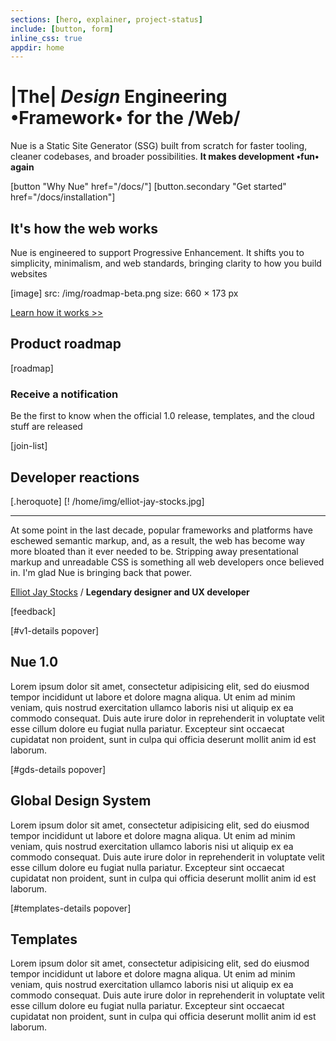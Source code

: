 ```yaml
---
sections: [hero, explainer, project-status]
include: [button, form]
inline_css: true
appdir: home
---
```



# |The| *Design* **Engineering** •Framework• for the /Web/
Nue is a Static Site Generator (SSG) built from scratch for faster tooling, cleaner codebases, and broader possibilities. **It makes development •fun• again**


[button "Why Nue" href="/docs/"]
[button.secondary "Get started" href="/docs/installation"]


## It's how the web works
Nue is engineered to support Progressive Enhancement. It shifts you to simplicity, minimalism, and web standards, bringing clarity to how you build websites


[image]
  src: /img/roadmap-beta.png
  size: 660 × 173 px

[Learn how it works >>](/docs/how-it-works.html)


## Product roadmap
[roadmap]


### Receive a notification
Be the first to know when the official 1.0 release, templates, and the cloud stuff are released

[join-list]



## Developer reactions

[.heroquote]
  [! /home/img/elliot-jay-stocks.jpg]

  ---
  At some point in the last decade, popular frameworks and platforms have eschewed semantic markup, and, as a result, the web has become way more bloated than it ever needed to be. Stripping away presentational markup and unreadable CSS is something all web developers once believed in. I'm glad Nue is bringing back that power.

  [Elliot Jay Stocks](//elliotjaystocks.com/) /
  **Legendary designer and UX developer**


[feedback]


[#v1-details popover]
  ## Nue 1.0
  Lorem ipsum dolor sit amet, consectetur adipisicing elit, sed do eiusmod tempor incididunt ut labore et dolore magna aliqua. Ut enim ad minim veniam, quis nostrud exercitation ullamco laboris nisi ut aliquip ex ea commodo consequat. Duis aute irure dolor in reprehenderit in voluptate velit esse cillum dolore eu fugiat nulla pariatur. Excepteur sint occaecat cupidatat non proident, sunt in culpa qui officia deserunt mollit anim id est laborum.

[#gds-details popover]
  ## Global Design System
  Lorem ipsum dolor sit amet, consectetur adipisicing elit, sed do eiusmod tempor incididunt ut labore et dolore magna aliqua. Ut enim ad minim veniam, quis nostrud exercitation ullamco laboris nisi ut aliquip ex ea commodo consequat. Duis aute irure dolor in reprehenderit in voluptate velit esse cillum dolore eu fugiat nulla pariatur. Excepteur sint occaecat cupidatat non proident, sunt in culpa qui officia deserunt mollit anim id est laborum.

[#templates-details popover]
  ## Templates
  Lorem ipsum dolor sit amet, consectetur adipisicing elit, sed do eiusmod tempor incididunt ut labore et dolore magna aliqua. Ut enim ad minim veniam, quis nostrud exercitation ullamco laboris nisi ut aliquip ex ea commodo consequat. Duis aute irure dolor in reprehenderit in voluptate velit esse cillum dolore eu fugiat nulla pariatur. Excepteur sint occaecat cupidatat non proident, sunt in culpa qui officia deserunt mollit anim id est laborum.

